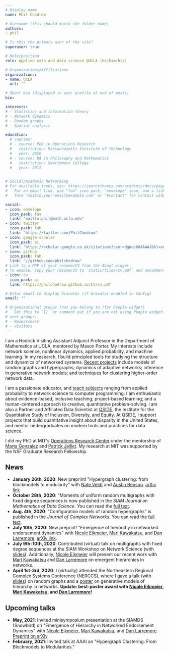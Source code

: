 ```yaml
---
# Display name
name: Phil Chodrow

# Username (this should match the folder name)
authors:
- phil

# Is this the primary user of the site?
superuser: true

# Role/position
role: Applied math and data science @UCLA (he/him/his)

# Organizations/Affiliations
organizations:
- name: UCLA
  url: ""

# Short bio (displayed in user profile at end of posts)
bio: 

interests:
# - Statistics and information theory
# - Network dynamics
# - Random graphs
# - Spatial analysis

education:
  # courses:
  # - course: PhD in Operations Research
  #   institution: Massachusetts Institute of Technology
  #   year: 2020
  # - course: BA in Philosophy and Mathematics
  #   institution: Swarthmore College
  #   year: 2012
  

# Social/Academic Networking
# For available icons, see: https://sourcethemes.com/academic/docs/page-builder/#icons
#   For an email link, use "fas" icon pack, "envelope" icon, and a link in the
#   form "mailto:your-email@example.com" or "#contact" for contact widget.

social:
- icon: envelope
  icon_pack: fas
  link: "mailto:phil@math.ucla.edu"
- icon: twitter
  icon_pack: fab
  link: "https://twitter.com/PhilChodrow"
- icon: google-scholar
  icon_pack: ai
  link: "https://scholar.google.co.uk/citations?user=dgWoch0AAAAJ&hl=en&oi=ao"
- icon: github
  icon_pack: fab
  link: "//github.com/philchodrow"
# Link to a PDF of your resume/CV from the About widget.
# To enable, copy your resume/CV to `static/files/cv.pdf` and uncomment the lines below.
- icon: cv
  icon_pack: ai
  link: https://philchodrow.github.io/CV/cv.pdf

# Enter email to display Gravatar (if Gravatar enabled in Config)
email: ""

# Organizational groups that you belong to (for People widget)
#   Set this to `[]` or comment out if you are not using People widget.
# user_groups:
# - Researchers
# - Visitors
---
```


I am a Hedrick Visiting Assistant Adjunct Professor in the Department of Mathematics at UCLA, mentored by Mason Porter. My interests include network science, nonlinear dynamics, applied probability, and machine learning. In my research, I build principled tools for studying the structure and dynamics of networked systems. [Recent projects](/research) include models of random graphs and hypergraphs; dynamics of adaptive networks; inference in generative network models; and techniques for clustering higher-order network data.  

I am a passionate educator, and [teach subjects](/teaching) ranging from applied probability to network science to computer programming. I am enthusiastic about evidence-based, inclusive teaching; project-based learning; and a human-centered approach to creative, quantitative problem-solving. I am also a Partner and Affiliated Data Scientist at [QSIDE](https://qsideinstitute.org/), the Institute for the Quantitative Study of Inclusion, Diversity, and Equity. At QSIDE, I support projects that build quantitative insight about disparity in the United States, and mentor undergraduates on modern tools and practices for data science. 

I did my PhD at MIT's [Operations Research Center](https://www.mit.edu/~orc/) under the mentorship of [Marta González](https://ced.berkeley.edu/ced/faculty-staff/marta-gonzalez) and [Patrick Jaillet](http://web.mit.edu/jaillet/www/). My research at MIT was supported by the NSF Graduate Research Fellowship. 

## News

- **January 26th, 2020**: New preprint! "Hypergraph clustering: from blockmodels to modularity" with [Nate Veldt](https://people.cam.cornell.edu/lnv22/) and [Austin Benson](https://www.cs.cornell.edu/~arb/). [arXiv link](https://arxiv.org/abs/2101.09611)
- **October 28th, 2020**: "Moments of uniform random multigraphs with fixed degree sequences is now published in the *SIAM Journal on Mathematics of Data Science.* You can read the [full text](https://epubs.siam.org/doi/pdf/10.1137/19M1288772).  
- **Aug. 4th, 2020**: "Configuration models of random hypergraphs" is published in the *Journal of Complex Networks.* You can read the [full text](https://academic.oup.com/comnet/article/8/3/cnaa018/5879929?guestAccessKey=b7e63b40-8400-4fc5-9a7d-39d2d11a1d26). 
- **July 10th, 2020**: New preprint! "Emergence of hierarchy in networked endorsement dynamics" with [Nicole Eikmeier](https://eikmeier.sites.grinnell.edu/), [Mari Kawakatsu](https://scholar.princeton.edu/ctarnita/people/mari-kawakatsu), and [Dan Larremore](https://larremorelab.github.io/). [arXiv link](https://arxiv.org/abs/2007.04448).
- **July 9th-10th, 2020**: Contributed (virtual) talk on multigraphs with fixed degree sequences at the SIAM Workshop on Network Science (with [slides](https://philchodrow.github.io/talks/multigraph_moments/SIAMNS20/#1)). Additionally, [Nicole Eikmeier](https://eikmeier.sites.grinnell.edu/) will present our recent work with [Mari Kawakatsu](https://scholar.princeton.edu/ctarnita/people/mari-kawakatsu) and [Dan Larremore](https://larremorelab.github.io/) on emergent hierarchies in networks.  
- **April 1st-3rd, 2020**: I (virtually) attended the Northeastern Regional Complex Systems Conference (NERCCS), where I gave a talk (with [slides](https://philchodrow.github.io/talks/multigraph_moments/NERCCS_2020)) on random graphs and a [poster](https://philchodrow.github.io/talks/networked_endorsements/NERCCS_2020_poster.pdf) on generative models of hierarchy in networks. **Update: best-poster award with [Nicole Eikmeier](https://eikmeier.sites.grinnell.edu/), [Mari Kawakatsu](https://scholar.princeton.edu/ctarnita/people/mari-kawakatsu), and [Dan Larremore](https://larremorelab.github.io/)!** 

## Upcoming talks

- **May, 2021**: Invited minisymposium presentation at the SIAMDS (Snowbird) on "Emergence of Hierarchy in Networked Endorsement Dynamics" with [Nicole Eikmeier](https://eikmeier.sites.grinnell.edu/), [Mari Kawakatsu](https://scholar.princeton.edu/ctarnita/people/mari-kawakatsu), and [Dan Larremore](https://larremorelab.github.io/). [Preprint on arXiv](https://arxiv.org/abs/2007.04448).
- **February, 2021**: Invited talk at AAAI on "Hypergraph Clustering: From Blockmodels to Modularities." 